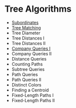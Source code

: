 # Tree Algorithms
 - [Subordinates](Subordinates.cpp)
 - [Tree Matching](TreeMatching.cpp)
 - Tree Diameter
 - Tree Distances I
 - Tree Distances II
 - [Company Queries I](CompanyQueriesI.cpp)
 - Company Queries II
 - Distance Queries
 - Counting Paths
 - Subtree Queries
 - Path Queries
 - Path Queries II
 - Distinct Colors
 - Finding a Centroid
 - Fixed-Length Paths I
 - Fixed-Length Paths II
